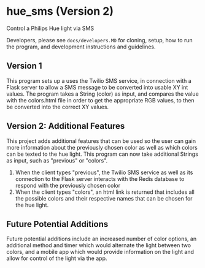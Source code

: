 # hue_sms (Version 2)
Control a Philips Hue light via SMS

Developers, please see `docs/developers.MD` for cloning, setup, how to run the program, and development instructions and guidelines.

## Version 1
   This program sets up a uses the Twilio SMS service, in connection with a Flask server to allow a SMS message to be converted into usable XY int values. 
   The program takes a String (color) as input, and compares the value with the colors.html file in order to get the appropriate RGB values, to then be converted into the correct XY values.
 
## Version 2: Additional Features  
   This project adds additional features that can be used so the user can gain more information about the previously chosen color as well as which colors can be texted to the hue light.
   This program can now take additional Strings as input, such as "previous" or "colors".
   1. When the client types "previous", the Twilio SMS service as well as its connection to the Flask server interacts with the Redis database to respond with the previously chosen color
   2. When the client types "colors", an html link is returned that includes all the possible colors and their respective names that can be chosen for the hue light.

## Future Potential Additions
   Future potential additions include an increased number of color options, an additional method and timer which would alternate the light between two colors, and a mobile app which would provide information on the light and allow for control of the light via the app.